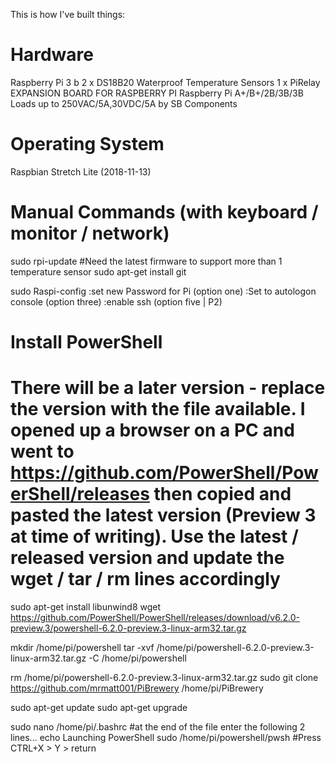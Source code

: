 This is how I've built things:

Hardware
========
Raspberry Pi 3 b
2 x DS18B20 Waterproof Temperature Sensors
1 x PiRelay EXPANSION BOARD FOR RASPBERRY PI Raspberry Pi A+/B+/2B/3B/3B Loads up to 250VAC/5A,30VDC/5A by SB Components

Operating System
================
Raspbian Stretch Lite (2018-11-13)

Manual Commands (with keyboard / monitor / network)
===================================================
sudo rpi-update           #Need the latest firmware to support more than 1 temperature sensor
sudo apt-get install git

sudo Raspi-config
:set new Password for Pi (option one)
:Set to autologon console (option three)
:enable ssh (option five | P2)

Install PowerShell
==================

# There will be a later version - replace the version with the file available. I opened up a browser on a PC and went to https://github.com/PowerShell/PowerShell/releases then copied and pasted the latest version (Preview 3 at time of writing). Use the latest / released version and update the wget / tar / rm lines accordingly

sudo apt-get install libunwind8
wget https://github.com/PowerShell/PowerShell/releases/download/v6.2.0-preview.3/powershell-6.2.0-preview.3-linux-arm32.tar.gz

mkdir /home/pi/powershell
tar -xvf /home/pi/powershell-6.2.0-preview.3-linux-arm32.tar.gz -C /home/pi/powershell

rm /home/pi/powershell-6.2.0-preview.3-linux-arm32.tar.gz
sudo git clone https://github.com/mrmatt001/PiBrewery /home/pi/PiBrewery

sudo apt-get update
sudo apt-get upgrade

sudo nano /home/pi/.bashrc
#at the end of the file enter the following 2 lines...
echo Launching PowerShell
sudo /home/pi/powershell/pwsh
#Press CTRL+X > Y > return
